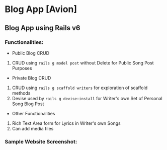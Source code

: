 # Blog App [Avion]

## Blog App using Rails v6

### Functionalities:

* Public Blog CRUD
1. CRUD using `rails g model post` without Delete for Public Song Post Purposes

* Private Blog CRUD
1. CRUD using `rails g scaffold writers` for exploration of scaffold methods
2. Devise used by `rails g devise:install` for Writer's own Set of Personal Song Blog Post

* Other Functionalities
1. Rich Text Area form for Lyrics in Writer's own Songs
2. Can add media files

### Sample Website Screenshot:

